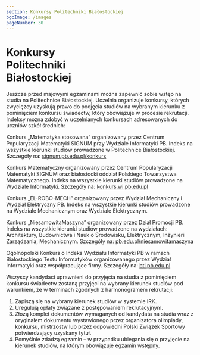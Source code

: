 ```yaml
---
section: Konkursy Politechniki Białostockiej
bgcImage: /images
pageNumber: 30
---
```


# Konkursy <br> Politechniki<br>Białostockiej

Jeszcze przed majowymi egzaminami można zapewnić sobie wstęp na studia na Politechnice Białostockiej. Uczelnia organizuje konkursy, których zwycięzcy uzyskują prawo do podjęcia studiów na wybranym kierunku z pominięciem konkursu świadectw, który obowiązuje w procesie rekrutacji. Indeksy można zdobyć w uczelnianych konkursach adresowanych do uczniów szkół średnich:

Konkurs „Matematyka stosowana” organizowany przez Centrum Popularyzacji Matematyki SIGNUM przy Wydziale Informatyki PB. Indeks na wszystkie kierunki studiów prowadzone w Politechnice Białostockiej.
Szczegóły na: [signum.pb.edu.pl/konkurs](https://www.signum.pb.edu.pl/konkurs)

Konkurs Matematyczny organizowany przez Centrum Popularyzacji Matematyki SIGNUM oraz białostocki oddział Polskiego Towarzystwa Matematycznego. Indeks na wszystkie kierunki studiów prowadzone
na Wydziale Informatyki. Szczegóły na: [konkurs.wi.pb.edu.pl](https://www.konkurs.wi.pb.edu.pl)

Konkurs „EL-ROBO-MECH” organizowany przez Wydział Mechaniczny i Wydział Elektryczny PB. Indeks na wszystkie kierunki studiów prowadzone na Wydziale Mechanicznym oraz Wydziale Elektrycznym.

Konkurs „NiesamowitaMaszyna” organizowany przez Dział Promocji PB. Indeks na wszystkie kierunki studiów prowadzone na wydziałach: Architektury, Budownictwa i Nauk o Środowisku, Elektrycznym, Inżynierii Zarządzania, Mechanicznym. Szczegóły na: [pb.edu.pl/niesamowitamaszyna](https://www.pb.edu.pl/niesamowitamaszyna)

Ogólnopolski Konkurs o Indeks Wydziału Informatyki PB w ramach Białostockiego Testu Informatyków organizowanego przez Wydział Informatyki oraz współpracujące firmy. Szczegóły na: [bti.pb.edu.pl](https://www.bti.pb.edu.pl)

Wszyscy kandydaci uprawnieni do przyjęcia na studia z pominięciem konkursu świadectw zostaną przyjęci na wybrany kierunek studiów pod warunkiem, że w terminach zgodnych z harmonogramem rekrutacji:

1. Zapiszą się na wybrany kierunek studiów w systemie IRK.
2. Uregulują opłaty związane z postępowaniem rekrutacyjnym.
3. Złożą komplet dokumentów wymaganych od kandydata na studia wraz z oryginałem
   dokumentu wystawionego przez organizatora olimpiady, konkursu, mistrzostw
   lub przez odpowiedni Polski Związek Sportowy potwierdzający uzyskany tytuł.
4. Pomyślnie zdadzą egzamin – w przypadku ubiegania się o przyjęcie na kierunek studiów,
   na którym obowiązuje egzamin wstępny.
